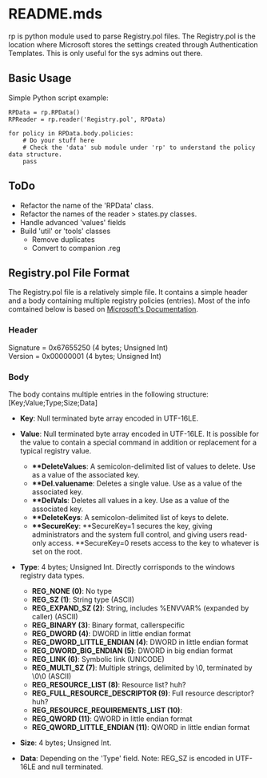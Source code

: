 README.mds
=========

rp is python module used to parse Registry.pol files. The Registry.pol is the location where Microsoft stores the settings created through Authentication Templates. This is only useful for the sys admins out there.

## Basic Usage
Simple Python script example:

	RPData = rp.RPData()
	RPReader = rp.reader('Registry.pol', RPData)

	for policy in RPData.body.policies:
		# Do your stuff here
		# Check the 'data' sub module under 'rp' to understand the policy data structure.
		pass

## ToDo
* Refactor the name of the 'RPData' class.
* Refactor the names of the reader > states.py classes.
* Handle advanced 'values' fields
* Build 'util' or 'tools' classes
	* Remove duplicates
	* Convert to companion .reg

## Registry.pol File Format
The Registry.pol file is a relatively simple file.  It contains a simple header and a body containing multiple registry policies (entries). Most of the info comtained below is based on [Microsoft's Documentation][1].

 [1]: http://msdn.microsoft.com/en-us/library/windows/desktop/aa374407(v=vs.85).aspx

### Header
Signature = 0x67655250 (4 bytes; Unsigned Int)  
Version = 0x00000001 (4 bytes; Unsigned Int)  

### Body
The body contains multiple entries in the following structure:  
	[Key;Value;Type;Size;Data]


* **Key**: Null terminated byte array encoded in UTF-16LE.  
* **Value**: Null terminated byte array encoded in UTF-16LE. It is possible for the value to contain a special command in addition or replacement for a typical registry value.
	* **\*\*DeleteValues**: A semicolon-delimited list of values to delete. Use as a value of the associated key.
	* **\*\*Del.valuename**: Deletes a single value. Use as a value of the associated key.
	* **\*\*DelVals**: Deletes all values in a key. Use as a value of the associated key.
	* **\*\*DeleteKeys**: A semicolon-delimited list of keys to delete.
	* **\*\*SecureKey**: **SecureKey=1 secures the key, giving administrators and the system full control, and giving users read-only access. **SecureKey=0 resets access to the key to whatever is set on the root.
	
* **Type**: 4 bytes; Unsigned Int. Directly corrisponds to the windows registry data types.
	* **REG_NONE (0)**: No type
	* **REG_SZ (1)**: String type (ASCII)
	* **REG_EXPAND_SZ (2)**: String, includes %ENVVAR% (expanded by caller) (ASCII)
	* **REG_BINARY (3)**: Binary format, callerspecific
	* **REG_DWORD (4)**: DWORD in little endian format
	* **REG_DWORD_LITTLE_ENDIAN (4)**: DWORD in little endian format
	* **REG_DWORD_BIG_ENDIAN (5)**: DWORD in big endian format
	* **REG_LINK (6)**: Symbolic link (UNICODE)
	* **REG_MULTI_SZ (7)**: Multiple strings, delimited by \0, terminated by \0\0 (ASCII)
	* **REG_RESOURCE_LIST (8)**: Resource list? huh?
	* **REG_FULL_RESOURCE_DESCRIPTOR (9)**: Full resource descriptor? huh?
	* **REG_RESOURCE_REQUIREMENTS_LIST (10)**:
	* **REG_QWORD (11)**: QWORD in little endian format
	* **REG_QWORD_LITTLE_ENDIAN (11)**: QWORD in little endian format

* **Size**: 4 bytes; Unsigned Int.  
* **Data**: Depending on the 'Type' field. Note: REG_SZ is encoded in UTF-16LE and null terminated.  




